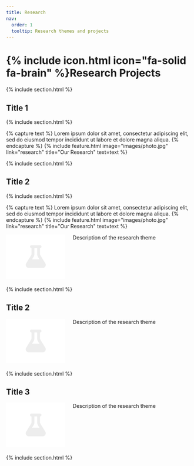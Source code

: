 ```yaml
---
title: Research
nav:
  order: 1
  tooltip: Research themes and projects
---
```


# {% include icon.html icon="fa-solid fa-brain" %}Research Projects
{% include section.html %}
## Title 1
{% include section.html %}

{% capture text %}
Lorem ipsum dolor sit amet, consectetur adipiscing elit, sed do eiusmod tempor incididunt ut labore et dolore magna aliqua.
{% endcapture %}
{% include feature.html image="images/photo.jpg" link="research" title="Our Research" text=text %}

{% include section.html %}
## Title 2
{% include section.html %}

{% capture text %}
Lorem ipsum dolor sit amet, consectetur adipiscing elit, sed do eiusmod tempor incididunt ut labore et dolore magna aliqua.
{% endcapture %}
{% include feature.html image="images/photo.jpg" link="research" title="Our Research" text=text %}


<div style="display: flex; align-items: flex-start; margin-bottom: 20px;">
  <div style="flex: 1; margin-right: 20px;">
    <img src="/images/photo.jpg" alt="Image for Title 1" style="max-width: 100%; height: auto; display: block;">
  </div>
  <div style="flex: 2;">
    Description of the research theme
  </div>
</div>

{% include section.html %}

## Title 2
<div style="display: flex; align-items: flex-start; margin-bottom: 20px;">
  <div style="flex: 1; margin-right: 20px;">
    <img src="/images/photo.jpg" alt="Image for Title 2" style="max-width: 100%; height: auto; display: block;">
  </div>
  <div style="flex: 2;">
    Description of the research theme
  </div>
</div>

{% include section.html %}

## Title 3
<div style="display: flex; align-items: flex-start; margin-bottom: 20px;">
  <div style="flex: 1; margin-right: 20px;">
    <img src="/images/photo.jpg" alt="Image for Title 3" style="max-width: 100%; height: auto; display: block;">
  </div>
  <div style="flex: 2;">
    Description of the research theme
  </div>
</div>

{% include section.html %}
